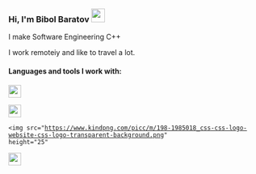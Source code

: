 ### Hi, I'm Bibol Baratov <img src="https://media0.giphy.com/media/gM5qFksULw54NMWyry/giphy.gif" width="27px">

I make Software Engineering C++ <br>

I work remoteiy and like to travel a lot. <br>

#### Languages and tools I work with:

<code><img src="https://w7.pngwing.com/pngs/201/90/png-transparent-logo-html-html5.png" height="25"></code>

<code><img src="https://upload.wikimedia.org/wikipedia/commons/1/19/C_Logo.png" height="25"></code>

<code><img src="https://www.kindpng.com/picc/m/198-1985018_css-css-logo-website-css-logo-transparent-background.png" height="25" </code>
  
<code><img src="https://w7.pngwing.com/pngs/703/560/png-transparent-apple-worldwide-developers-conference-swift-apple-developer-apple-orange-logo-computer-wallpaper-thumbnail.png" height="25"></code>  
